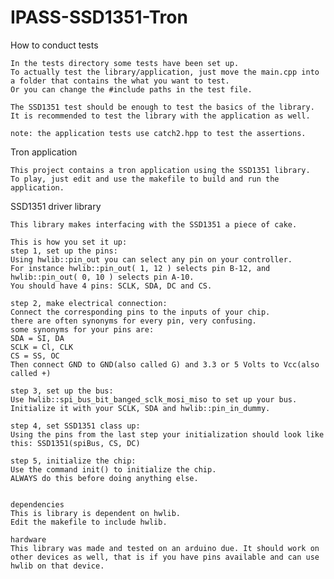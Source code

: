 # IPASS-SSD1351-Tron

How to conduct tests
	
	In the tests directory some tests have been set up.
	To actually test the library/application, just move the main.cpp into a folder that contains the what you want to test.
	Or you can change the #include paths in the test file.
	
	The SSD1351 test should be enough to test the basics of the library.
	It is recommended to test the library with the application as well.
	
	note: the application tests use catch2.hpp to test the assertions.

Tron application

	This project contains a tron application using the SSD1351 library.
	To play, just edit and use the makefile to build and run the application.

SSD1351 driver library

    This library makes interfacing with the SSD1351 a piece of cake.

    This is how you set it up:
    step 1, set up the pins:
    Using hwlib::pin_out you can select any pin on your controller.
    For instance hwlib::pin_out( 1, 12 ) selects pin B-12, and hwlib::pin_out( 0, 10 ) selects pin A-10.
    You should have 4 pins: SCLK, SDA, DC and CS.

    step 2, make electrical connection:
    Connect the corresponding pins to the inputs of your chip.
    there are often synonyms for every pin, very confusing.
    some synonyms for your pins are:
    SDA = SI, DA
    SCLK = Cl, CLK
    CS = SS, OC
    Then connect GND to GND(also called G) and 3.3 or 5 Volts to Vcc(also called +)

    step 3, set up the bus:
    Use hwlib::spi_bus_bit_banged_sclk_mosi_miso to set up your bus.
    Initialize it with your SCLK, SDA and hwlib::pin_in_dummy.

    step 4, set SSD1351 class up:
    Using the pins from the last step your initialization should look like this: SSD1351(spiBus, CS, DC)

    step 5, initialize the chip:
    Use the command init() to initialize the chip.
    ALWAYS do this before doing anything else.


    dependencies
    This is library is dependent on hwlib.
    Edit the makefile to include hwlib.

    hardware
    This library was made and tested on an arduino due. It should work on other devices as well, that is if you have pins available and can use hwlib on that device.